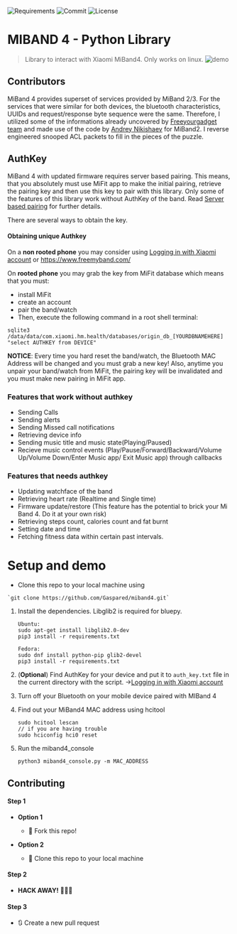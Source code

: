 
![Requirements](https://img.shields.io/badge/Python-3.6-lightgrey)
![Commit](https://img.shields.io/github/last-commit/satcar77/miband4) 
![License](http://img.shields.io/:license-mit-blue.svg?style=flat-square)

# MIBAND 4 - Python Library

> Library to interact with Xiaomi MiBand4. 
> Only works on linux.
![demo](screen/1.png)

## Contributors 

 MiBand 4 provides superset of services provided by MiBand 2/3. For the services that were similar for both devices, the bluetooth characteristics, UUIDs  and request/response byte sequence were the same. Therefore,  I utilized some of the informations already uncovered by [Freeyourgadget team](https://github.com/Freeyourgadget/Gadgetbridge) and made use of the code by [Andrey Nikishaev](https://github.com/creotiv) for MiBand2. I reverse engineered snooped ACL packets to fill in the pieces of the puzzle. 



## AuthKey
MiBand 4 with updated firmware requires server based pairing. This means, that you absolutely must use MiFit app to make the initial pairing, retrieve the pairing key and then use this key to pair with this library. Only some of the features of this library work without AuthKey of the band. Read [Server based pairing](https://github.com/Freeyourgadget/Gadgetbridge/wiki/Huami-Server-Pairing) for further details.

There are several ways to obtain the key.

#### Obtaining unique Authkey

On a **non rooted phone** you may consider using [Logging in with Xiaomi account](https://github.com/argrento/huami-token) or https://www.freemyband.com/ 

On **rooted phone** you may grab the key from MiFit database which means that you must:

- install MiFit
- create an account
- pair the band/watch
- Then, execute the following command in a root shell terminal:
```
sqlite3 /data/data/com.xiaomi.hm.health/databases/origin_db_[YOURDBNAMEHERE] "select AUTHKEY from DEVICE"
```

**NOTICE**: Every time you hard reset the band/watch, the Bluetooth MAC Address will be changed and you must grab a new key! Also, anytime you unpair your band/watch from MiFit, the pairing key will be invalidated and you must make new pairing in MiFit app.

### Features that work without authkey
- Sending Calls
- Sending alerts
- Sending Missed call notifications
- Retrieving device info
- Sending music title and music state(Playing/Paused)
- Recieve music control events (Play/Pause/Forward/Backward/Volume Up/Volume Down/Enter Music app/ Exit Music app) through callbacks
### Features that needs authkey
- Updating watchface of the band
- Retrieving heart rate (Realtime and Single time)
- Firmware update/restore (This feature has the potential to brick your Mi Band 4. Do it at your own risk)
- Retrieving steps count, calories count and fat burnt
- Setting date and time
- Fetching fitness data within certain past intervals.


# Setup and demo


- Clone this repo to your local machine using 
 ```
 `git clone https://github.com/Gaspared/miband4.git`
  ```

1.  Install the dependencies. Libglib2 is required for bluepy. 

    ```
    Ubuntu:
    sudo apt-get install libglib2.0-dev
    pip3 install -r requirements.txt
    
    Fedora:
    sudo dnf install python-pip glib2-devel
    pip3 install -r requirements.txt
    
    ```
    
2. (**Optional**) Find AuthKey for your device and put it to `auth_key.txt` file in the current directory with the script. 
	 ->[Logging in with Xiaomi account](https://github.com/argrento/huami-token)

3.  Turn off your Bluetooth on your mobile device paired with MIBand 4

4.  Find out your MiBand4 MAC address using hcitool

    ```
    sudo hcitool lescan
    // if you are having trouble
    sudo hciconfig hci0 reset 
	```
5.  Run the miband4_console

    ```
    python3 miband4_console.py -m MAC_ADDRESS 
	```


## Contributing



#### Step 1

- **Option 1**
    - 🍴 Fork this repo!

- **Option 2**
    - 👯 Clone this repo to your local machine

#### Step 2

- **HACK AWAY!** 🔨🔨🔨

#### Step 3

- 🔃 Create a new pull request




